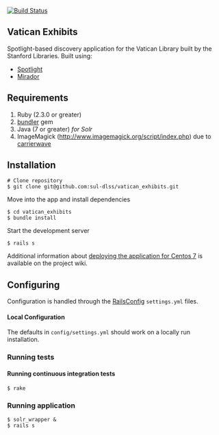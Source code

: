 [![Build Status](https://travis-ci.org/sul-dlss/vatican_exhibits.svg?branch=master)](https://travis-ci.org/sul-dlss/vatican_exhibits)

## Vatican Exhibits

Spotlight-based discovery application for the Vatican Library built by the Stanford Libraries. Built using:

* [Spotlight](https://github.com/projectblacklight/spotlight)
* [Mirador](https://github.com/projectmirador)


## Requirements

1. Ruby (2.3.0 or greater)
2. [bundler](http://bundler.io/) gem
3. Java (7 or greater) *for Solr*
4. ImageMagick (http://www.imagemagick.org/script/index.php) due to [carrierwave](https://github.com/carrierwaveuploader/carrierwave#adding-versions)

## Installation

```
# Clone repository
$ git clone git@github.com:sul-dlss/vatican_exhibits.git
```

Move into the app and install dependencies

    $ cd vatican_exhibits
    $ bundle install

Start the development server

    $ rails s


Additional information about [deploying the application for Centos 7](https://github.com/sul-dlss/vatican_exhibits/wiki/Installing-Spotlight-for-Centos-7) is available on the project wiki.


## Configuring

Configuration is handled through the [RailsConfig](/railsconfig/config) `settings.yml` files.

#### Local Configuration

The defaults in `config/settings.yml` should work on a locally run installation.

### Running tests

#### Running continuous integration tests
```
$ rake
```

### Running application
```
$ solr_wrapper &
$ rails s
```

